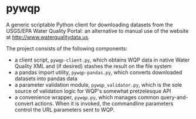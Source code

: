 pywqp
=====

A generic scriptable Python client for downloading datasets from the USGS/EPA Water Quality Portal: an alternative to manual use of the website at http://www.waterqualitydata.us.

The project consists of the following components:
 - a client script, `pywqp-client.py`, which obtains WQP data in native Water Quality XML and (if desired) stashes the result on the file system
 - a pandas import utility, `pywqp-pandas.py`, which converts downloaded datasets into pandas data
 - a parameter validation module, `pywqp_validator.py`, which is the sole source of validation logic for WQP's somewhat pretzelesque API
 - a convenience wrapper, `pywqp.py`, which manages common query-and-convert actions. When it is invoked, the commandline parameters control the URL parameters sent to WQP.

